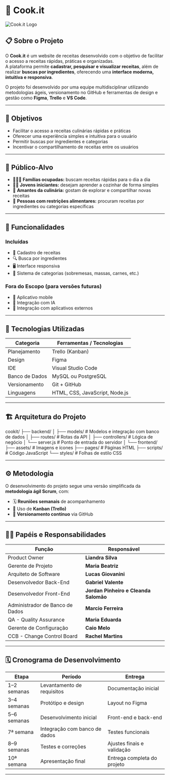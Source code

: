 # 🍳 Cook.it

![Cook.it Logo](https://img.shields.io/badge/Cook.it-Website%20de%20Receitas-orange)

## 📋 Sobre o Projeto

O **Cook.it** é um website de receitas desenvolvido com o objetivo de facilitar o acesso a receitas rápidas, práticas e organizadas.  
A plataforma permite **cadastrar, pesquisar e visualizar receitas**, além de realizar **buscas por ingredientes**, oferecendo uma **interface moderna, intuitiva e responsiva**.

O projeto foi desenvolvido por uma equipe multidisciplinar utilizando metodologias ágeis, versionamento no GitHub e ferramentas de design e gestão como **Figma**, **Trello** e **VS Code**.

---

## 🎯 Objetivos

- Facilitar o acesso a receitas culinárias rápidas e práticas  
- Oferecer uma experiência simples e intuitiva para o usuário  
- Permitir buscas por ingredientes e categorias  
- Incentivar o compartilhamento de receitas entre os usuários  

---

## 👥 Público-Alvo

- 👨‍👩‍👧 **Famílias ocupadas:** buscam receitas rápidas para o dia a dia  
- 👩‍🍳 **Jovens iniciantes:** desejam aprender a cozinhar de forma simples  
- 🍰 **Amantes da culinária:** gostam de explorar e compartilhar novas receitas  
- 🥦 **Pessoas com restrições alimentares:** procuram receitas por ingredientes ou categorias específicas  

---

## 🚀 Funcionalidades

### Incluídas
- 📄 Cadastro de receitas  
- 🔍 Busca por ingredientes  
- 🖥️ Interface responsiva  
- 🍝 Sistema de categorias (sobremesas, massas, carnes, etc.)

### Fora do Escopo (para versões futuras)
- 📱 Aplicativo mobile  
- 🤖 Integração com IA  
- 🔗 Integração com aplicativos externos  

---

## 🧠 Tecnologias Utilizadas

| Categoria | Ferramentas / Tecnologias |
|------------|----------------------------|
| Planejamento | Trello (Kanban) |
| Design | Figma |
| IDE | Visual Studio Code |
| Banco de Dados | MySQL ou PostgreSQL |
| Versionamento | Git + GitHub |
| Linguagens | HTML, CSS, JavaScript, Node.js |

---

## 🏗️ Arquitetura do Projeto
cookit/
├── backend/
│ ├── models/ # Modelos e integração com banco de dados
│ ├── routes/ # Rotas da API
│ ├── controllers/ # Lógica de negócio
│ └── server.js # Ponto de entrada do servidor
│
└── frontend/
├── assets/ # Imagens e ícones
├── pages/ # Páginas HTML
├── scripts/ # Código JavaScript
└── styles/ # Folhas de estilo CSS

---

## ⚙️ Metodologia

O desenvolvimento do projeto segue uma versão simplificada da **metodologia ágil Scrum**, com:
- 🗓️ **Reuniões semanais** de acompanhamento  
- 🧩 Uso de **Kanban (Trello)**  
- 💾 **Versionamento contínuo** via GitHub  

---

## 👩‍💻 Papéis e Responsabilidades

| Função | Responsável |
|---------|--------------|
| Product Owner | **Liandra Silva** |
| Gerente de Projeto | **Maria Beatriz** |
| Arquiteto de Software | **Lucas Giovanini** |
| Desenvolvedor Back-End | **Gabriel Valente** |
| Desenvolvedor Front-End | **Jordan Pinheiro e Cleanda Salomão** |
| Administrador de Banco de Dados | **Marcio Ferreira** |
| QA - Quality Assurance | **Maria Eduarda** |
| Gerente de Configuração | **Caio Melo** |
| CCB - Change Control Board | **Rachel Martins** |

---

## 🗓️ Cronograma de Desenvolvimento

| Etapa | Período | Entrega |
|--------|----------|----------|
| 1–2 semanas | Levantamento de requisitos | Documentação inicial |
| 3–4 semanas | Protótipo e design | Layout no Figma |
| 5–6 semanas | Desenvolvimento inicial | Front-end e back-end |
| 7ª semana | Integração com banco de dados | Testes funcionais |
| 8–9 semanas | Testes e correções | Ajustes finais e validação |
| 10ª semana | Apresentação final | Entrega completa do projeto |

---

